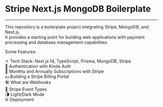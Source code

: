 # Stripe Next.js MongoDB Boilerplate
___

This repository is a boilerplate project integrating Stripe, MongoDB, and Next.js.  
It provides a starting point for building web applications with payment processing and database management capabilities.

Some Features:

⚛️ Tech Stack: Next.js 14, TypeScript, Prisma, MongoDB, Stripe  
🔐 Authentication with Kinde Auth  
💸 Monthly and Annually Subscriptions with Stripe  
💵 Building a Stripe Billing Portal  
🛠️ What are Webhooks  
🔄 Stripe Event Types  
🌗 Light/Dark Mode  
🌐 Deployment  

